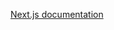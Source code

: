 [Next.js documentation](https://nextjs.org/docs/app/building-your-application/rendering/server-components)

